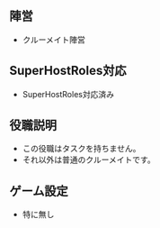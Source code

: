 ## 陣営
- クルーメイト陣営

## SuperHostRoles対応
- SuperHostRoles対応済み

## 役職説明
- この役職はタスクを持ちません。
- それ以外は普通のクルーメイトです。

## ゲーム設定
- 特に無し